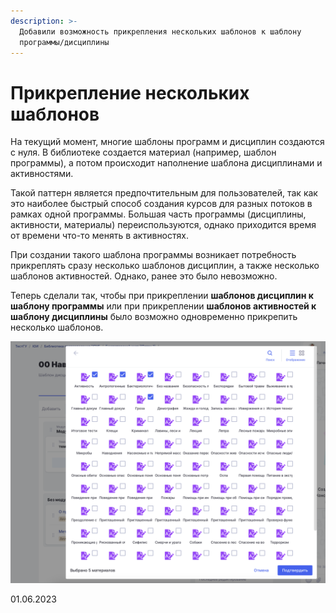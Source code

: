 ```yaml
---
description: >-
  Добавили возможность прикрепления нескольких шаблонов к шаблону
  программы/дисциплины
---
```


# Прикрепление нескольких шаблонов

На текущий момент, многие шаблоны программ и дисциплин создаются с нуля. В библиотеке создается материал (например, шаблон программы), а потом происходит наполнение шаблона дисциплинами и активностями.

Такой паттерн является предпочтительным для пользователей, так как это наиболее быстрый способ создания курсов для разных потоков в рамках одной программы. Большая часть программы (дисциплины, активности, материалы) переиспользуются, однако приходится время от времени что-то менять в активностях.

При создании такого шаблона программы возникает потребность прикреплять сразу несколько шаблонов дисциплин, а также несколько шаблонов активностей. Однако, ранее это было невозможно.

Теперь сделали так, чтобы при прикреплении **шаблонов дисциплин к шаблону программы** или при прикреплении **шаблонов активностей к шаблону дисциплины** было возможно одновременно прикрепить несколько шаблонов.

![](<../../.gitbook/assets/image (25).png>)

01.06.2023
